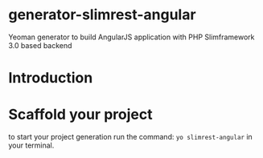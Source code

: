 # generator-slimrest-angular
Yeoman generator to build AngularJS application with PHP Slimframework 3.0 based backend

# Introduction

# Scaffold your project

to start your project generation run the command:
`yo slimrest-angular`
in your terminal.
